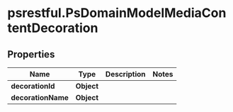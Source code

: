 # psrestful.PsDomainModelMediaContentDecoration

## Properties
Name | Type | Description | Notes
------------ | ------------- | ------------- | -------------
**decorationId** | **Object** |  | 
**decorationName** | **Object** |  | 
